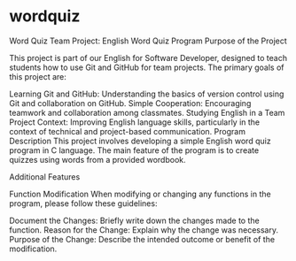 # wordquiz
Word Quiz
Team Project: English Word Quiz Program
Purpose of the Project

This project is part of our English for Software Developer, designed to teach students how to use Git and GitHub for team projects. The primary goals of this project are:

Learning Git and GitHub: Understanding the basics of version control using Git and collaboration on GitHub.
Simple Cooperation: Encouraging teamwork and collaboration among classmates.
Studying English in a Team Project Context: Improving English language skills, particularly in the context of technical and project-based communication.
Program Description
This project involves developing a simple English word quiz program in C language. The main feature of the program is to create quizzes using words from a provided wordbook.




Additional Features

Function Modification
When modifying or changing any functions in the program, please follow these guidelines:

Document the Changes: Briefly write down the changes made to the function.
Reason for the Change: Explain why the change was necessary.
Purpose of the Change: Describe the intended outcome or benefit of the modification.




